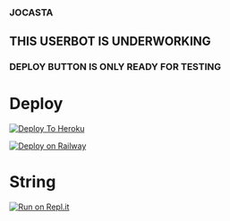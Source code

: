 ### JOCASTA 
## THIS USERBOT IS UNDERWORKING
### DEPLOY BUTTON IS ONLY READY FOR TESTING

# Deploy

[![Deploy To Heroku](https://www.herokucdn.com/deploy/button.svg)](https://heroku.com/deploy?template=https://github.com/TEAM-JOCASTA/JOCASTA)

[![Deploy on Railway](https://railway.app/button.svg)](https://heroku.com/deploy?template=https://github.com/TEAM-JOCASTA/JOCASTA)

# String

[![Run on Repl.it](https://repl.it/badge/github/TEAM-JOCASTA/JOCASTA&theme=midnight-purple)](https://replit.com/@Jaggi444/JOCASTA#main.py)
